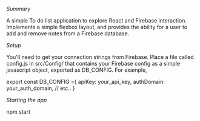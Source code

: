 <em>Summary</em>

A simple To do list application to explore React and Firebase interaction. Implements a simple flexbox layout, and provides the ability for a user to add and remove notes from a Firebase database. 


<em>Setup</em>

You'll need to get your connection strings from Firebase. Place a file called config.js in src/Config/ that contains your Firebase config as a simple javascript object, exported as DB_CONFIG. For example,

export const DB_CONFIG ={
  apiKey: your_api_key,
  authDomain: your_auth_domain,
  // etc..
}



<em>Starting the app</em>

npm start

